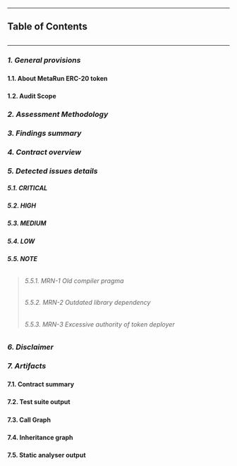 <!--strong-->
<!--horizonal rule-->
---
## <h2>Table of Contents<h2>
<!--horizonal rule-->
---
<!--Italics-->
#### <h3>*1. General provisions* 
##### <h4>1.1. About MetaRun ERC-20 token<h4>
##### <h4>1.2. Audit Scope<h4>
<!--Italics-->
#### <h3>*2. Assessment Methodology* 
<!--Italics-->
#### <h3>*3. Findings summary* 
<!--Italics-->
#### <h3>*4. Contract overview* 
<!--Italics-->
#### <h3>*5. Detected issues details* 
#### <h5> 5.1. CRITICAL<h5>
#### <h5> 5.2. HIGH<h5>
#### <h5> 5.3. MEDIUM<h5>
#### <h5> 5.4. LOW<h5>
#### <h5> 5.5. NOTE<h5>
>###### <h6> 5.5.1. MRN-1 Old compiler pragma<h6>
>###### <h6> 5.5.2. MRN-2 Outdated library dependency<h6>
>###### <h6> 5.5.3. MRN-3 Excessive authority of token deployer<h6>
<!--Italics-->
#### <h3>*6. Disclaimer* 
<!--Italics-->
#### <h3>*7. Artifacts* 
##### <h4>7.1. Contract summary<h4>
##### <h4>7.2. Test suite output<h4>
##### <h4>7.3. Call Graph<h4>
##### <h4>7.4. Inheritance graph<h4>
##### <h4>7.5. Static analyser output<h4>